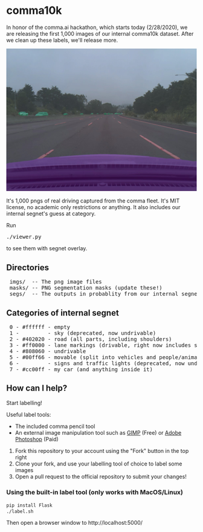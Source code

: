 # comma10k

In honor of the comma.ai hackathon, which starts today (2/28/2020), we are releasing the first 1,000 images of our internal comma10k dataset. After we clean up these labels, we'll release more.

![Alt](sample.jpg "First image from the dataset")

It's 1,000 pngs of real driving captured from the comma fleet. It's MIT license, no academic only restrictions or anything. It also includes our internal segnet's guess at category.

Run <pre>./viewer.py</pre> to see them with segnet overlay.

## Directories

<pre>
 imgs/  -- The png image files
 masks/ -- PNG segmentation masks (update these!)
 segs/  -- The outputs in probablity from our internal segnet (unreleased, too big)
</pre>

## Categories of internal segnet

<pre>
 0 - #ffffff - empty
 1 -         - sky (deprecated, now undrivable)
 2 - #402020 - road (all parts, including shoulders)
 3 - #ff0000 - lane markings (drivable, right now includes some non lane markings, remove these!)
 4 - #808060 - undrivable
 5 - #00ff66 - movable (split into vehicles and people/animals?, actually don't)
 6 -         - signs and traffic lights (deprecated, now undrivable)
 7 - #cc00ff - my car (and anything inside it)
</pre>

## How can I help?

Start labelling!

Useful label tools:
 - The included comma pencil tool
 - An external image manipulation tool such as [GIMP](https://www.gimp.org/downloads/) (Free) or [Adobe Photoshop](https://www.adobe.com/products/photoshop.html) (Paid)

1. Fork this repository to your account using the "Fork" button in the top right
2. Clone your fork, and use your labelling tool of choice to label some images
3. Open a pull request to the official repository to submit your changes!

### Using the built-in label tool (only works with MacOS/Linux)

```
pip install Flask
./label.sh
```

Then open a browser window to http://localhost:5000/
